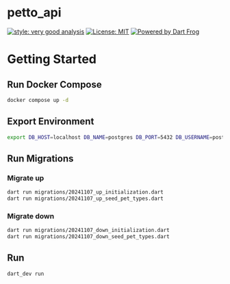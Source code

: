 # petto_api

[![style: very good analysis][very_good_analysis_badge]][very_good_analysis_link]
[![License: MIT][license_badge]][license_link]
[![Powered by Dart Frog](https://img.shields.io/endpoint?url=https://tinyurl.com/dartfrog-badge)](https://dartfrog.vgv.dev)


# Getting Started

## Run Docker Compose

```bash
docker compose up -d
```

## Export Environment
```bash
export DB_HOST=localhost DB_NAME=postgres DB_PORT=5432 DB_USERNAME=postgres DB_PASSWORD=postgres TOKEN_SECRET=DP59jWm5WoekGVxyGtDqC6wK1tfS8mIm
```

## Run Migrations
### Migrate up
```bash
dart run migrations/20241107_up_initialization.dart
dart run migrations/20241107_up_seed_pet_types.dart
```
### Migrate down
```bash
dart run migrations/20241107_down_initialization.dart
dart run migrations/20241107_down_seed_pet_types.dart
```

## Run
```bash
dart_dev run
```

[license_badge]: https://img.shields.io/badge/license-MIT-blue.svg
[license_link]: https://opensource.org/licenses/MIT
[very_good_analysis_badge]: https://img.shields.io/badge/style-very_good_analysis-B22C89.svg
[very_good_analysis_link]: https://pub.dev/packages/very_good_analysis
